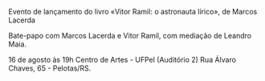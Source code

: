 Evento de lançamento do livro «Vitor Ramil: o astronauta lírico», de Marcos Lacerda 

Bate-papo com Marcos Lacerda e Vitor Ramil, com mediação de Leandro Maia.

16 de agosto às 19h 
Centro de Artes - UFPel (Auditório 2)
Rua Álvaro Chaves, 65 - Pelotas/RS.
